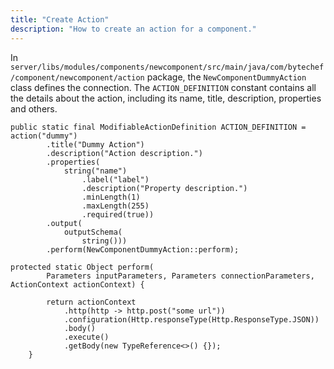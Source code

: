 ```yaml
---
title: "Create Action"
description: "How to create an action for a component."
---
```


In `server/libs/modules/components/newcomponent/src/main/java/com/bytechef/component/newcomponent/action` package, the
`NewComponentDummyAction` class defines the connection. The `ACTION_DEFINITION` constant contains all the details about
the action, including its name, title, description, properties and others.

```
public static final ModifiableActionDefinition ACTION_DEFINITION = action("dummy")
        .title("Dummy Action")
        .description("Action description.")
        .properties(
            string("name")
                .label("label")
                .description("Property description.")
                .minLength(1)
                .maxLength(255)
                .required(true))
        .output(
            outputSchema(
                string()))
        .perform(NewComponentDummyAction::perform);
```



```
protected static Object perform(
        Parameters inputParameters, Parameters connectionParameters, ActionContext actionContext) {

        return actionContext
            .http(http -> http.post("some url"))
            .configuration(Http.responseType(Http.ResponseType.JSON))
            .body()
            .execute()
            .getBody(new TypeReference<>() {});
    }
```
